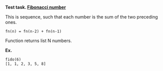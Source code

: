 **Test task. [Fibonacci number](https://en.wikipedia.org/wiki/Fibonacci_number)**

This is sequence, such that each number is the sum of the two preceding ones.

`fn(n) = fn(n-2) + fn(n-1)`

Function returns list N numbers.


**Ex.** 

    fido(6) 
    [1, 1, 2, 3, 5, 8]

